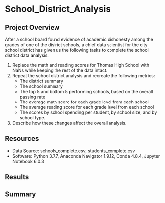 # School_District_Analysis

## Project Overview
After a school board found evidence of academic dishonesty among the grades of one of the district schools, a chief data scientist for the city school district has given us the following tasks to complete the school district data analysis.

1. Replace the math and reading scores for Thomas High School with NaNs while keeping the rest of the data intact.
2. Repeat the school district analysis and recreate the following metrics:
    - The district summary
    - The school summary
    - The top 5 and bottom 5 performing schools, based on the overall passing rate
    - The average math score for each grade level from each school
    - The average reading score for each grade level from each school
    - The scores by school spending per student, by school size, and by school type.
3. Describe how these changes affect the overall analysis.

## Resources
- Data Source: schools_complete.csv, students_complete.csv
- Software: Python 3.7.7, Anaconda Navigator 1.9.12, Conda 4.8.4, Jupyter Notebook 6.0.3

## Results


## Summary

